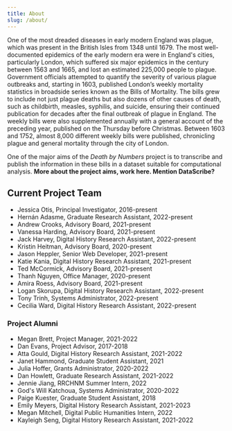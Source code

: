 ```yaml
---
title: About
slug: /about/
---
```


One of the most dreaded diseases in early modern England was plague, which was present in the British Isles from 1348 until 1679. The most well-documented epidemics of the early modern era were in England's cities, particularly London, which suffered six major epidemics in the century between 1563 and 1665, and lost an estimated 225,000 people to plague. Government officials attempted to quantify the severity of various plague outbreaks and, starting in 1603, published London’s weekly mortality statistics in broadside series known as the Bills of Mortality. The bills grew to include not just plague deaths but also dozens of other causes of death, such as childbirth, measles, syphilis, and suicide, ensuring their continued publication for decades after the final outbreak of plague in England. The weekly bills were also supplemented annually with a general account of the preceding year, published on the Thursday before Christmas. Between 1603 and 1752, almost 8,000 different weekly bills were published, chronicling plague and general mortality through the city of London. 

One of the major aims of the _Death by Numbers_ project is to transcribe and publish the information in these bills in a dataset suitable for computational analysis. **More about the project aims, work here. Mention DataScribe?**

## Current Project Team

- Jessica Otis, Principal Investigator, 2016-present
- Hernán Adasme, Graduate Research Assistant, 2022-present
- Andrew Crooks, Advisory Board, 2021-present
- Vanessa Harding, Advisory Board, 2021-present
- Jack Harvey, Digital History Research Assistant, 2022-present
- Kristin Heitman, Advisory Board, 2020-present
- Jason Heppler, Senior Web Developer, 2021-present
- Katie Kania, Digital History Research Assistant, 2021-present
- Ted McCormick, Advisory Board, 2021-present
- Thanh Nguyen, Office Manager, 2020-present
- Amira Roess, Advisory Board, 2021-present
- Logan Skorupa, Digital History Research Assistant, 2022-present
- Tony Trinh, Systems Administrator, 2022-present
- Cecilia Ward, Digital History Research Assistant, 2022-present

### Project Alumni

- Megan Brett, Project Manager, 2021-2022
- Dan Evans, Project Advisor, 2017-2018
- Atta Gould, Digital History Research Assistant, 2021-2022
- Janet Hammond, Graduate Student Assistant, 2021
- Julia Hoffer, Grants Administrator, 2020-2022
- Dan Howlett, Graduate Research Assistant, 2021-2022
- Jennie Jiang, RRCHNM Summer Intern, 2022
- God's Will Katchoua, Systems Administrator, 2020-2022
- Paige Kuester, Graduate Student Assistant, 2018
- Emily Meyers, Digital History Research Assistant, 2021-2023
- Megan Mitchell, Digital Public Humanities Intern, 2022
- Kayleigh Seng, Digital History Research Assistant, 2021-2022

